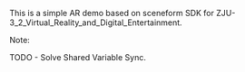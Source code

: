 This is a simple AR demo based on sceneform SDK for ZJU-3_2_Virtual_Reality_and_Digital_Entertainment.

Note:

TODO - Solve Shared Variable Sync.

